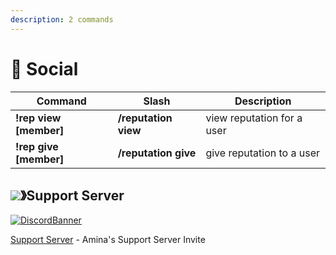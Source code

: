 ```yaml
---
description: 2 commands
---
```


# 🧑 Social

| Command                 | Slash                | Description                |
| ----------------------- | -------------------- | -------------------------- |
| **!rep view \[member]** | **/reputation view** | view reputation for a user |
| **!rep give \[member]** | **/reputation give** | give reputation to a user  |

## ![](https://cdn.discordapp.com/emojis/1036083490292244493.png)》Support Server

[![DiscordBanner](https://invidget.switchblade.xyz/uMgS9evnmv)](https://discord.gg/uMgS9evnmv)

[Support Server](https://discord.gg/uMgS9evnmv) - Amina's Support Server Invite
